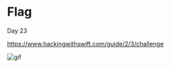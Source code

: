 # Flag
Day 23

https://www.hackingwithswift.com/guide/2/3/challenge

![gif](https://user-images.githubusercontent.com/121390723/213568024-b2bd8662-9ea4-41e5-b96b-7fc6d27df8c0.gif)
